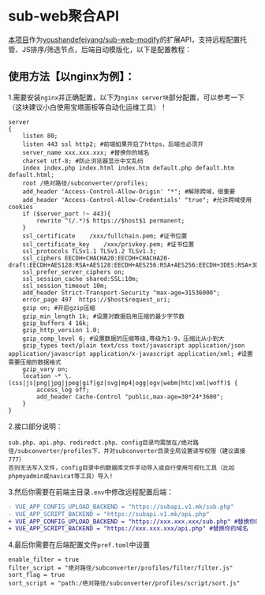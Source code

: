 # sub-web聚合API
[本项目](https://github.com/youshandefeiyang/sub-web-config-backend)作为[youshandefeiyang/sub-web-modify](https://github.com/youshandefeiyang/sub-web-modify)的扩展API，支持远程配置托管、JS排序/筛选节点，后端自动模版化，以下是配置教程：<br/>
## 使用方法【以nginx为例】：
1.需要安装`nginx`并正确配置，以下为`nginx server块`部分配置，可以参考一下（这块建议小白使用宝塔面板等自动化运维工具）！
```shell
server
{
    listen 80;
    listen 443 ssl http2; #前端如果开启了https，后端也必须开
    server_name xxx.xxx.xxx; #替换你的域名
    charset utf-8; #防止浏览器显示中文乱码
    index index.php index.html index.htm default.php default.htm default.html;
    root /绝对路径/subconverter/profiles;
    add_header 'Access-Control-Allow-Origin' "*"; #解除跨域，很重要
    add_header 'Access-Control-Allow-Credentials' "true"; #允许跨域使用cookies
    if ($server_port !~ 443){
        rewrite ^(/.*)$ https://$host$1 permanent;
    }
    ssl_certificate    /xxx/fullchain.pem; #证书位置
    ssl_certificate_key    /xxx/privkey.pem; #证书位置
    ssl_protocols TLSv1.1 TLSv1.2 TLSv1.3;
    ssl_ciphers EECDH+CHACHA20:EECDH+CHACHA20-draft:EECDH+AES128:RSA+AES128:EECDH+AES256:RSA+AES256:EECDH+3DES:RSA+3DES:!MD5;
    ssl_prefer_server_ciphers on;
    ssl_session_cache shared:SSL:10m;
    ssl_session_timeout 10m;
    add_header Strict-Transport-Security "max-age=31536000";
    error_page 497  https://$host$request_uri;
    gzip on; #开启gzip压缩
    gzip_min_length 1k; #设置对数据启用压缩的最少字节数
    gzip_buffers 4 16k;
    gzip_http_version 1.0;
    gzip_comp_level 6; #设置数据的压缩等级,等级为1-9，压缩比从小到大
    gzip_types text/plain text/css text/javascript application/json application/javascript application/x-javascript application/xml; #设置需要压缩的数据格式
    gzip_vary on;
    location ~* \.(css|js|png|jpg|jpeg|gif|gz|svg|mp4|ogg|ogv|webm|htc|xml|woff)$ {
        access_log off;
        add_header Cache-Control "public,max-age=30*24*3600";
    }
}
```
2.接口部分说明：
```
sub.php、api.php、rediredct.php、config目录均需放在/绝对路径/subconverter/profiles下，并对subconverter目录全局设置读写权限（建议直接777）
否则无法写入文件，config目录中的数据库文件手动导入或自行使用可视化工具（比如phpmyadmin或navicat等工具）导入!

```
3.然后你需要在前端主目录`.env`中修改远程配置后端：
```diff
- VUE_APP_CONFIG_UPLOAD_BACKEND = "https://subapi.v1.mk/sub.php"
- VUE_APP_SCRIPT_BACKEND = "https://subapi.v1.mk/api.php"
+ VUE_APP_CONFIG_UPLOAD_BACKEND = "https://xxx.xxx.xxx/sub.php" #替换你的域名
+ VUE_APP_SCRIPT_BACKEND = "https://xxx.xxx.xxx/api.php" #替换你的域名
```
4.最后你需要在后端配置文件`pref.toml`中设置
```
enable_filter = true
filter_script = "绝对路径/subconverter/profiles/filter/filter.js"
sort_flag = true
sort_script = "path:/绝对路径/subconverter/profiles/script/sort.js"
```

